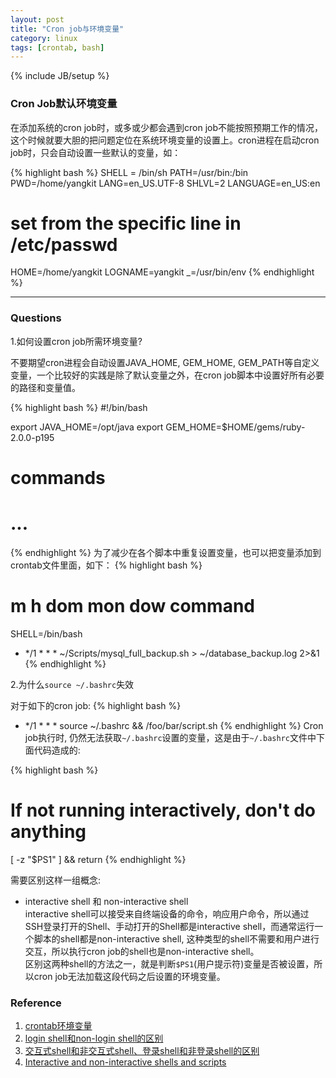 ```yaml
---
layout: post
title: "Cron job与环境变量"
category: linux
tags: [crontab, bash]
---
```

{% include JB/setup %}

### Cron Job默认环境变量
在添加系统的cron job时，或多或少都会遇到cron job不能按照预期工作的情况，这个时候就要大胆的把问题定位在系统环境变量的设置上。cron进程在启动cron job时，只会自动设置一些默认的变量，如：

{% highlight bash %}
SHELL = /bin/sh
PATH=/usr/bin:/bin
PWD=/home/yangkit
LANG=en_US.UTF-8
SHLVL=2
LANGUAGE=en_US:en
# set from the specific line in /etc/passwd
HOME=/home/yangkit
LOGNAME=yangkit
_=/usr/bin/env
{% endhighlight %}

---

### Questions

1.如何设置cron job所需环境变量?

不要期望cron进程会自动设置JAVA_HOME, GEM_HOME,
GEM_PATH等自定义变量，一个比较好的实践是除了默认变量之外，在cron job脚本中设置好所有必要的路径和变量值。

{% highlight bash %}
#!/bin/bash

export JAVA_HOME=/opt/java
export GEM_HOME=$HOME/gems/ruby-2.0.0-p195
# commands
# ...
{% endhighlight %}
为了减少在各个脚本中重复设置变量，也可以把变量添加到crontab文件里面，如下：
{% highlight bash %}
# m h  dom mon dow   command
SHELL=/bin/bash
* */1 * * * ~/Scripts/mysql_full_backup.sh > ~/database_backup.log 2>&1
{% endhighlight %}

2.为什么`source ~/.bashrc`失效

对于如下的cron job:
{% highlight bash %}
* */1 * * * source ~/.bashrc && /foo/bar/script.sh
{% endhighlight %}
Cron job执行时,
仍然无法获取`~/.bashrc`设置的变量，这是由于`~/.bashrc`文件中下面代码造成的:

{% highlight bash %}
# If not running interactively, don't do anything
[ -z "$PS1" ] && return
{% endhighlight %}

需要区别这样一组概念:

* interactive shell 和 non-interactive shell  
interactive shell可以接受来自终端设备的命令，响应用户命令，所以通过SSH登录打开的Shell、手动打开的Shell都是interactive
shell，而通常运行一个脚本的shell都是non-interactive shell, 这种类型的shell不需要和用户进行交互，所以执行cron job的shell也是non-interactive shell。  
区别这两种shell的方法之一，就是判断`$PS1`(用户提示符)变量是否被设置，所以cron job无法加载这段代码之后设置的环境变量。

### Reference
1. [crontab环境变量](http://justwinit.cn/post/3377/)
2. [login shell和non-login shell的区别](http://www.isayme.org/linux-diff-between-login-and-non-login-shell.html)
3. [交互式shell和非交互式shell、登录shell和非登录shell的区别](http://www.cnblogs.com/yangqionggo/p/3280891.html)
4. [Interactive and non-interactive shells and scripts](http://www.tldp.org/LDP/abs/html/intandnonint.html)
